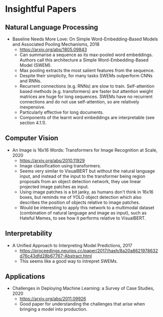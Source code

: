 # Insightful Papers

## Natural Language Processing

* Baseline Needs More Love: On Simple Word-Embedding-Based Models and Associated Pooling Mechanisms, 2018
  * https://arxiv.org/abs/1805.09843
  * Can summarise a sequence as its max-pooled word embeddings. Authors call this architecture a Simple Word-Embedding-Based Model (SWEM).
  * Max pooling extracts the most salient features from the sequence.
  * Despite their simplicity, for many tasks SWEMs outperform CNNs and RNNs.
  * Recurrent connections (e.g. RNNs) are slow to train. Self-attention based methods (e.g. transformers) are faster but attention weight matrices are huge for long sequences. SWEMs have no recurrent connections and do not use self-attention, so are relatively inexpensive.
  * Particularly effective for long documents.
  * Components of the learnt word embeddings are interpretable (see section 4.1.1).

## Computer Vision

* An Image is 16x16 Words: Transformers for Image Recognition at Scale, 2020
  * https://arxiv.org/abs/2010.11929
  * Image classification using transformers.
  * Seems very similar to VisualBERT but without the natural language input, and instead of the input to the transformer being region proposals from an object detection network, they use linear projected image patches as input.
  * Using image patches is a bit janky, as humans don't think in 16x16 boxes, but reminds me of YOLO object detection which also describes the position of objects relative to image patches.
  * Would be interesting to apply this network to a multimodal dataset (combination of natural language and image as input), such as Hateful Memes, to see how it performs relative to VisualBERT.

## Interpretability

* A Unified Approach to Interpreting Model Predictions, 2017
  * https://proceedings.neurips.cc/paper/2017/hash/8a20a8621978632d76c43dfd28b67767-Abstract.html
  * This seems like a good way to intrepret SWEMs. 

## Applications

* Challenges in Deploying Machine Learning: a Survey of Case Studies, 2020
  * https://arxiv.org/abs/2011.09926
  * Good paper for understanding the challenges that arise when bringing a model into production.
